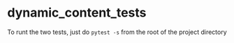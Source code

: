# dynamic_content_tests

To runt the two tests, just do `pytest -s` from the root of the project directory
